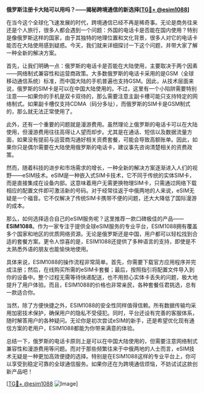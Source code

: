**俄罗斯注册卡大陆可以用吗？——揭秘跨境通信的新选择[[TG💪+ @esim1088](https://t.me/s/esim1088)]**

在当今这个全球化飞速发展的时代，跨境通信已经不再是稀奇事。无论是商务往来还是个人旅行，很多人都会遇到一个问题：外国的电话卡是否能在国内使用？特别是像俄罗斯这样的国家，由于其独特的地理位置和文化背景，很多人对它的电话卡能否在大陆使用感到疑惑。今天，我们就来详细探讨一下这个问题，并带大家了解一种全新的解决方案。

首先，让我们明确一点：俄罗斯的电话卡是否能在大陆使用，主要取决于两个因素——网络制式兼容性和运营商政策。大多数俄罗斯的电话卡采用的是GSM（全球移动通信系统）标准，而中国大陆的手机普遍也支持GSM。因此，从技术层面来说，俄罗斯的SIM卡是可以在中国大陆使用的。不过，这里有一个小陷阱需要特别注意——如果你的手机是双卡双待的，那么需要注意主副卡槽可能只支持特定的网络制式。如果副卡槽仅支持CDMA（码分多址），而俄罗斯的SIM卡是GSM制式的，那么就无法正常使用了。

此外，还有一个重要的问题就是漫游费用。虽然理论上俄罗斯的电话卡可以在大陆使用，但漫游费用往往高得让人望而却步。尤其是在通话、短信以及数据流量方面，如果没有提前与运营商沟通好相关资费套餐，可能会导致高额账单。因此，如果你只是偶尔需要在大陆使用俄罗斯的电话卡，建议事先咨询清楚相关的资费政策。

然而，随着科技的进步和市场需求的增长，一种全新的解决方案逐渐进入人们的视野——eSIM技术。eSIM是一种嵌入式SIM卡技术，它不同于传统的实体SIM卡，而是直接集成在设备内部。这意味着用户无需更换物理SIM卡，只需通过网络下载相应的配置文件即可激活新的号码。对于经常往返于中俄两地的人来说，eSIM无疑是一个福音。它不仅解决了传统SIM卡携带不便的问题，还大大降低了国际漫游的成本。

那么，如何选择适合自己的eSIM服务呢？这里推荐一款口碑极佳的产品——**ESIM1088**。作为一家专注于提供全球eSIM服务的专业平台，ESIM1088拥有覆盖多个国家和地区的优质网络资源。无论是俄罗斯还是中国，用户都可以轻松找到合适的套餐方案。更令人惊喜的是，ESIM1088还提供了多种语言的支持，即使是不太熟悉外语的朋友也能愉快地使用。

具体来说，ESIM1088的操作流程非常简单。首先，你需要下载官方应用程序并完成注册；然后，在线购买所需的eSIM卡套餐；最后，按照指引将配置文件导入到你的设备中。整个过程无需等待快递配送，也不用担心实体卡丢失的问题，极大地提升了用户体验。而且，ESIM1088的价格也非常亲民，各种套餐任君挑选，总有一款适合你。

当然，除了方便快捷之外，ESIM1088的安全性同样值得信赖。所有数据传输均采用加密技术保护，确保用户的隐私不受侵犯。同时，平台还设有完善的客服体系，随时解答用户的各种疑问。无论你是初次尝试eSIM的新手，还是希望优化现有通信方案的老用户，ESIM1088都能为你带来满意的体验。

总结一下，俄罗斯的电话卡原则上是可以在中国大陆使用的，但需要注意网络制式兼容性和漫游费用等问题。而对于那些频繁往来于中俄两地的人士而言，eSIM技术无疑是一种更加高效便捷的选择。特别是在ESIM1088这样的专业平台上，你可以享受到稳定可靠的全球通信服务。如果你还在为跨境通信烦恼，不妨试试这款创新产品吧！

[[TG💪+ @esim1088](https://t.me/s/esim1088) ![Image](https://i.postimg.cc/4NQfJmqS/Snipaste-2025-05-13-00-14-12.png)]